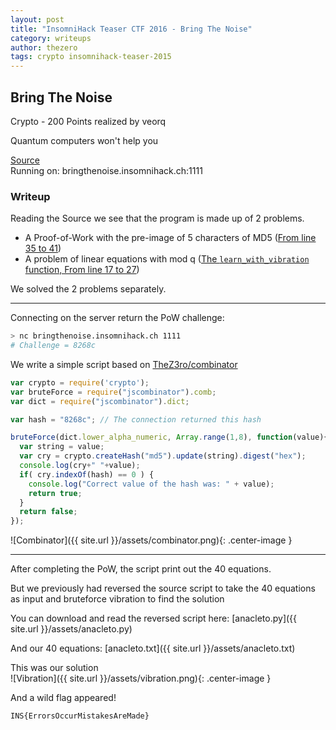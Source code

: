 ```yaml
---
layout: post
title: "InsomniHack Teaser CTF 2016 - Bring The Noise"
category: writeups
author: thezero
tags: crypto insomnihack-teaser-2015
---
```


## Bring The Noise
Crypto - 200 Points
realized by veorq

Quantum computers won't help you

[Source](https://github.com/ctfs/write-ups-2016/blob/master/insomnihack-teaser-2016/crypto/bring-the-noise-200/server-bd6a6586808ab28325de37276aa99357.py)<br/>
Running on: bringthenoise.insomnihack.ch:1111

### Writeup
Reading the Source we see that the program is made up of 2 problems.

 - A Proof-of-Work with the pre-image of 5 characters of MD5 ([From line 35 to 41](https://github.com/ctfs/write-ups-2016/blob/master/insomnihack-teaser-2016/crypto/bring-the-noise-200/server-bd6a6586808ab28325de37276aa99357.py#L35-L41))
 - A problem of linear equations with mod q ([The `learn_with_vibration` function, From line 17 to 27](https://github.com/ctfs/write-ups-2016/blob/master/insomnihack-teaser-2016/crypto/bring-the-noise-200/server-bd6a6586808ab28325de37276aa99357.py#L17-L27))

We solved the 2 problems separately.

----------

Connecting on the server return the PoW challenge:
```sh
> nc bringthenoise.insomnihack.ch 1111
# Challenge = 8268c
```

We write a simple script based on [TheZ3ro/combinator](https://github.com/TheZ3ro/combinator)

```js
var crypto = require('crypto');
var bruteForce = require("jscombinator").comb;
var dict = require("jscombinator").dict;

var hash = "8268c"; // The connection returned this hash

bruteForce(dict.lower_alpha_numeric, Array.range(1,8), function(value){
  var string = value;
  var cry = crypto.createHash("md5").update(string).digest("hex");
  console.log(cry+" "+value);
  if( cry.indexOf(hash) == 0 ) {
    console.log("Correct value of the hash was: " + value);
    return true;
  }
  return false;
});
```

![Combinator]({{ site.url }}/assets/combinator.png){: .center-image }

----------

After completing the PoW, the script print out the 40 equations.

But we previously had reversed the source script to take the 40 equations as input and bruteforce vibration to find the solution

You can download and read the reversed script here:
[anacleto.py]({{ site.url }}/assets/anacleto.py)

And our 40 equations:
[anacleto.txt]({{ site.url }}/assets/anacleto.txt)

This was our solution<br/>
![Vibration]({{ site.url }}/assets/vibration.png){: .center-image }

And a wild flag appeared!

`INS{ErrorsOccurMistakesAreMade}`
